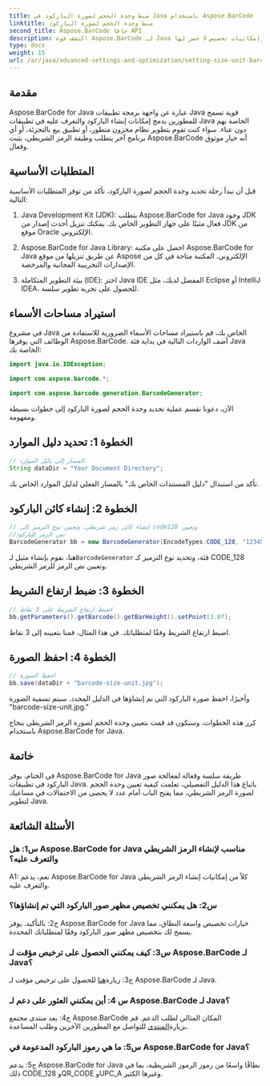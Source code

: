 ```yaml
---
title: ضبط وحدة الحجم لصورة الباركود في Java باستخدام Aspose.BarCode
linktitle: ضبط وحدة الحجم لصورة الباركود
second_title: Aspose.BarCode جافا API
description: اكتشف قوة Aspose.BarCode لـ Java في تحديد وحدات الحجم الدقيقة لصور الباركود. تكامل سهل وأداء قوي وإمكانيات تخصيص لا حصر لها.
type: docs
weight: 15
url: /ar/java/advanced-settings-and-optimization/setting-size-unit-barcode-image/
---
```

## مقدمة

Aspose.BarCode for Java عبارة عن واجهة برمجة تطبيقات Java قوية تسمح للمطورين بدمج إمكانات إنشاء الباركود والتعرف عليه في تطبيقات Java الخاصة بهم دون عناء. سواء كنت تقوم بتطوير نظام مخزون متطور، أو تطبيق بيع بالتجزئة، أو أي برنامج آخر يتطلب وظيفة الرمز الشريطي، يثبت Aspose.BarCode أنه خيار موثوق وفعال.

## المتطلبات الأساسية

قبل أن نبدأ رحلة تحديد وحدة الحجم لصورة الباركود، تأكد من توفر المتطلبات الأساسية التالية:

1. Java Development Kit (JDK): يتطلب Aspose.BarCode for Java وجود JDK فعال مثبتًا على جهاز التطوير الخاص بك. يمكنك تنزيل أحدث إصدار من JDK من موقع Oracle الإلكتروني.

2. Aspose.BarCode for Java Library: احصل على مكتبة Aspose.BarCode for Java عن طريق تنزيلها من موقع Aspose الإلكتروني. المكتبة متاحة في كل من الإصدارات التجريبية المجانية والمرخصة.

3. بيئة التطوير المتكاملة (IDE): اختر Java IDE المفضل لديك، مثل Eclipse أو IntelliJ IDEA، للحصول على تجربة تطوير سلسة.

## استيراد مساحات الأسماء

في مشروع Java الخاص بك، قم باستيراد مساحات الأسماء الضرورية للاستفادة من الوظائف التي يوفرها Aspose.BarCode. أضف الواردات التالية في بداية فئة Java الخاصة بك:

```java
import java.io.IOException;

import com.aspose.barcode.*;

import com.aspose.barcode.generation.BarcodeGenerator;
```


الآن، دعونا نقسم عملية تحديد وحدة الحجم لصورة الباركود إلى خطوات بسيطة ومفهومة.

## الخطوة 1: تحديد دليل الموارد

```java
// المسار إلى دليل الموارد.
String dataDir = "Your Document Directory";
```

تأكد من استبدال "دليل المستندات الخاص بك" بالمسار الفعلي لدليل الموارد الخاص بك.

## الخطوة 2: إنشاء كائن الباركود

```java
// إنشاء كائن رمز شريطي، وتعيين نوع الترميز إلى code128 وتعيين
//نص الرمز للباركود
BarcodeGenerator bb = new BarcodeGenerator(EncodeTypes.CODE_128, "1234567");
```

 هنا، نقوم بإنشاء مثيل لـ`BarcodeGenerator` فئة، وتحديد نوع الترميز كـ CODE_128 وتعيين نص الرمز للرمز الشريطي.

## الخطوة 3: ضبط ارتفاع الشريط

```java
// اضبط ارتفاع الشريط على 3 نقاط
bb.getParameters().getBarcode().getBarHeight().setPoint(3.0f);
```

اضبط ارتفاع الشريط وفقًا لمتطلباتك. في هذا المثال، قمنا بتعيينه إلى 3 نقاط.

## الخطوة 4: احفظ الصورة

```java
// احفظ الصورة
bb.save(dataDir + "barcode-size-unit.jpg");
```

وأخيرًا، احفظ صورة الباركود التي تم إنشاؤها في الدليل المحدد. سيتم تسمية الصورة "barcode-size-unit.jpg."

كرر هذه الخطوات، وستكون قد قمت بتعيين وحدة الحجم لصورة الرمز الشريطي بنجاح باستخدام Aspose.BarCode for Java.

## خاتمة

في الختام، يوفر Aspose.BarCode for Java طريقة سلسة وفعالة لمعالجة صور الباركود في تطبيقات Java. باتباع هذا الدليل التفصيلي، تعلمت كيفية تعيين وحدة الحجم لصورة الرمز الشريطي، مما يفتح الباب أمام عدد لا يحصى من الاحتمالات في مساعيك لتطوير Java.

## الأسئلة الشائعة

### س1: هل Aspose.BarCode for Java مناسب لإنشاء الرمز الشريطي والتعرف عليه؟

A1: نعم، يدعم Aspose.BarCode for Java كلاً من إمكانيات إنشاء الرمز الشريطي والتعرف عليه.

### س2: هل يمكنني تخصيص مظهر صور الباركود التي تم إنشاؤها؟

ج2: بالتأكيد. يوفر Aspose.BarCode for Java خيارات تخصيص واسعة النطاق، مما يسمح لك بتخصيص مظهر صور الباركود وفقًا لمتطلباتك المحددة.

### س3: كيف يمكنني الحصول على ترخيص مؤقت لـ Aspose.BarCode لـ Java؟

 ج3: زيارة[هنا](https://purchase.aspose.com/temporary-license/) للحصول على ترخيص مؤقت لـ Aspose.BarCode لـ Java.

### س 4: أين يمكنني العثور على دعم لـ Aspose.BarCode لـ Java؟

 ج4: يعد منتدى مجتمع Aspose.BarCode المكان المثالي لطلب الدعم. قم بزيارة[المنتدى](https://forum.aspose.com/c/barcode/13) للتواصل مع المطورين الآخرين وطلب المساعدة.

### س5: ما هي رموز الباركود المدعومة في Aspose.BarCode for Java؟

ج5: يدعم Aspose.BarCode for Java نطاقًا واسعًا من رموز الرموز الشريطية، بما في ذلك CODE_128 وQR_CODE وUPC_A وغيرها الكثير.